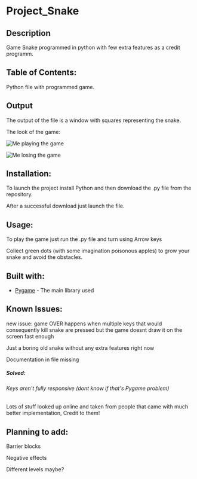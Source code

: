 # Project_Snake
 
 ## Description
 Game Snake programmed in python with few extra features as a credit programm.
 ## Table of Contents:
 Python file with programmed game.
 ## Output
 The output of the file is a window with squares representing the snake. 
 
 The look of the game:
 
 ![Me playing the game](/blob/tree/Starting/README_images/img1.png)
 
 ![Me losing the game](/blob/tree/Starting/README_images/img2.png)
 
 ## Installation:
 To launch the project install Python and then download the .py file from the repository. 
 
 After a successful download just launch the file.
 ## Usage:
 To play the game just run the .py file and turn using Arrow keys 
 
 Collect green dots (with some imagination poisonous apples) to grow your snake and avoid the obstacles.
 ## Built with:
 * [Pygame](https://www.pygame.org/) - The main library used
 ## Known Issues:
 new issue: game OVER happens when multiple keys that would consequently kill snake are pressed but the game doesnt 
 draw it on the screen fast enough 
 
 Just a boring old snake without any extra features right now
 
 Documentation in file missing
 ##### Solved:
 ###### Keys aren't fully responsive (dont know if that's Pygame problem)
 
 Lots of stuff looked up online and taken from people that came with much better implementation, Credit to them!
 ## Planning to add:
 Barrier blocks
 
 Negative effects
 
 Different levels maybe?
 
 
 
